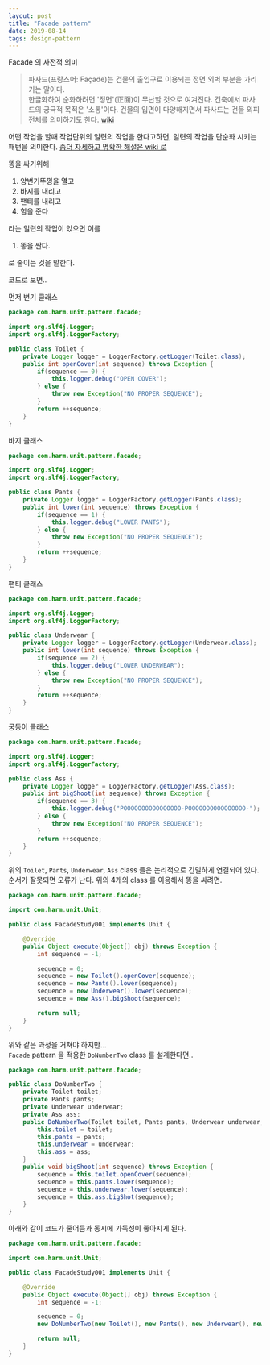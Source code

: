 ```yaml
---
layout: post
title: "Facade pattern"
date: 2019-08-14
tags: design-pattern
---
```


Facade 의 사전적 의미
> 파사드(프랑스어: Façade)는 건물의 출입구로 이용되는 정면 외벽 부분을 가리키는 말이다.  
> 한글화하여 순화하려면 '정면'(正面)이 무난할 것으로 여겨진다.
> 건축에서 파사드의 궁극적 목적은 '소통'이다. 건물의 입면이 다양해지면서 파사드는 건물 외피 전체를 의미하기도 한다.
> [wiki](https://ko.wikipedia.org/wiki/파사드)

어떤 작업을 할때 작업단위의 일련의 작업을 한다고하면, 일련의 작업을 단순화 시키는 패턴을 의미한다. [좀더 자세하고 명확한 해설은 wiki 로](https://ko.wikipedia.org/wiki/퍼사드_패턴)

똥을 싸기위해

1. 양변기뚜껑을 열고
2. 바지를 내리고
3. 팬티를 내리고
4. 힘을 준다

라는 일련의 작업이 있으면 이를

1. 똥을 싼다.

로 줄이는 것을 말한다.

코드로 보면..

먼저 변기 클래스

``` java
package com.harm.unit.pattern.facade;

import org.slf4j.Logger;
import org.slf4j.LoggerFactory;

public class Toilet {
    private Logger logger = LoggerFactory.getLogger(Toilet.class);
    public int openCover(int sequence) throws Exception {
        if(sequence == 0) {
            this.logger.debug("OPEN COVER");
        } else {
            throw new Exception("NO PROPER SEQUENCE");
        }
        return ++sequence;
    }
}
```

바지 클래스

``` java
package com.harm.unit.pattern.facade;

import org.slf4j.Logger;
import org.slf4j.LoggerFactory;

public class Pants {
    private Logger logger = LoggerFactory.getLogger(Pants.class);
    public int lower(int sequence) throws Exception {
        if(sequence == 1) {
            this.logger.debug("LOWER PANTS");
        } else {
            throw new Exception("NO PROPER SEQUENCE");
        }
        return ++sequence;
    }
}
```

팬티 클래스

``` java
package com.harm.unit.pattern.facade;

import org.slf4j.Logger;
import org.slf4j.LoggerFactory;

public class Underwear {
    private Logger logger = LoggerFactory.getLogger(Underwear.class);
    public int lower(int sequence) throws Exception {
        if(sequence == 2) {
            this.logger.debug("LOWER UNDERWEAR");
        } else {
            throw new Exception("NO PROPER SEQUENCE");
        }
        return ++sequence;
    }
}
```

궁둥이 클래스

``` java
package com.harm.unit.pattern.facade;

import org.slf4j.Logger;
import org.slf4j.LoggerFactory;

public class Ass {
    private Logger logger = LoggerFactory.getLogger(Ass.class);
    public int bigShoot(int sequence) throws Exception {
        if(sequence == 3) {
            this.logger.debug("POOOOOOOOOOOOOOOO-POOOOOOOOOOOOOOOO-");
        } else {
            throw new Exception("NO PROPER SEQUENCE");
        }
        return ++sequence;
    }
}
```

위의 `Toilet`, `Pants`, `Underwear`, `Ass` class 들은 논리적으로 긴밀하게 연결되어 있다.  
순서가 잘못되면 오류가 난다. 위의 4개의 class 를 이용해서 똥을 싸려면.

``` java
package com.harm.unit.pattern.facade;

import com.harm.unit.Unit;

public class FacadeStudy001 implements Unit {

    @Override
    public Object execute(Object[] obj) throws Exception {
        int sequence = -1;

        sequence = 0;
        sequence = new Toilet().openCover(sequence);
        sequence = new Pants().lower(sequence);
        sequence = new Underwear().lower(sequence);
        sequence = new Ass().bigShoot(sequence);

        return null;
    }
}
```

위와 같은 과정을 거쳐야 하지만...  
`Facade` pattern 을 적용한 `DoNumberTwo` class 를 설계한다면..

``` java
package com.harm.unit.pattern.facade;

public class DoNumberTwo {
    private Toilet toilet;
    private Pants pants;
    private Underwear underwear;
    private Ass ass;
    public DoNumberTwo(Toilet toilet, Pants pants, Underwear underwear, Ass ass) {
        this.toilet = toilet;
        this.pants = pants;
        this.underwear = underwear;
        this.ass = ass;
    }
    public void bigShoot(int sequence) throws Exception {
        sequence = this.toilet.openCover(sequence);
        sequence = this.pants.lower(sequence);
        sequence = this.underwear.lower(sequence);
        sequence = this.ass.bigShot(sequence);
    }
}
```

아래와 같이 코드가 줄어듬과 동시에 가독성이 좋아지게 된다.

``` java
package com.harm.unit.pattern.facade;

import com.harm.unit.Unit;

public class FacadeStudy001 implements Unit {

    @Override
    public Object execute(Object[] obj) throws Exception {
        int sequence = -1;

        sequence = 0;
        new DoNumberTwo(new Toilet(), new Pants(), new Underwear(), new Ass()).bigShoot(sequence);

        return null;
    }
}
```
